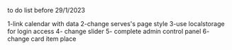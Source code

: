 to do list before 29/1/2023


1-link calendar with data 
2-change serves's page style
3-use localstorage for login access
4- change slider 
5- complete admin control panel
6- change card item place 